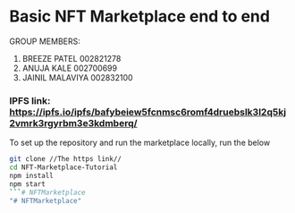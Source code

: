 # Basic NFT Marketplace end to end

GROUP MEMBERS:
1. BREEZE PATEL 002821278
2. ANUJA  KALE 002700699
3. JAINIL MALAVIYA 002832100

### IPFS link: https://ipfs.io/ipfs/bafybeiew5fcnmsc6romf4druebslk3l2q5kj2vmrk3rgyrbm3e3kdmberq/

To set up the repository and run the marketplace locally, run the below
```bash
git clone //The https link//
cd NFT-Marketplace-Tutorial
npm install
npm start
```# NFTMarketplace
"# NFTMarketplace" 
